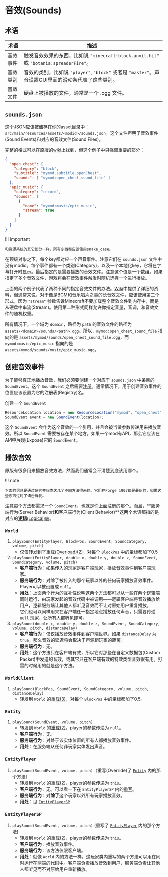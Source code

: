 音效(Sounds)
===========

术语
----


| 术语 | 描述 |
|-----|-----|
| 音效事件 | 触发音效效果的东西，比如说 `"minecraft:block.anvil.hit"` 或 `"botania:spreaderFire"`。 |
| 音效类别 | 音效的类别，比如说 `"player"`, `"block"`  或者是 `"master"`。声音设置GUI里面的滑动条代表了这些类别。 |
| 音效文件 | 硬盘上被播放的文件，通常是一个 .ogg 文件。 |

`sounds.json`
-------------

这个JSON应该被储存在你的asset目录中：`src/main/resources/assets/<modid>/sounds.json`。这个文件声明了音效事件(Sound Events)和对应的音效文件(Sound Files)。

完整的格式可以在原版的[wiki]上找到，但这个例子中只强调重要的部分：

```json
{
  "open_chest": {
    "category": "block",
    "subtitle": "mymod.subtitle.openChest",
    "sounds": [ "mymod:open_chest_sound_file" ]
  },
  "epic_music": {
    "category": "record",
    "sounds": [
      {
        "name": "mymod:music/epic_music",
        "stream": true
      }
    ]
  }
}
```

!!! important

	和资源系统的其它部分一样，所有东西都应该使用snake_case。

在顶级对象之下，每个key都对应一个声音事件。注意它们在 `sounds.json` 文件中没有modid。每个事件都有一个类别(Category)，以及一个本地化key，它将在字幕打开时显示。最后指定的是需要播放的音效文件。注意这个值是一个数组。如果指定了多个音效文件，游戏将会在音效事件触发时随机选择一个进行播放。

上面的两个例子代表了两种不同的指定音效文件的办法。[Wiki]中提供了详细的资料，但通常来说，对于像是BGM和音乐唱片之类的长音效文件，应该使用第二个形式，因为 `"stream"` 参数告诉Minecraft不要加载整个音效文件到内存中，而是从硬盘中串流(Stream)。使用第二种形式同样允许你指定音量，音调，和音效文件的随机权重。

所有情况下，一个域为 `domain`，路径为 `path` 的音效文件的路径为 `assets/<domain>/sounds/<path>.ogg`。所以，`mymod:open_chest_sound_file` 指向的是 `assets/mymod/sounds/open_chest_sound_file.ogg`，而 `mymod:music/epic_music` 指向的是 `assets/mymod/sounds/music/epic_music.ogg`。

创建音效事件
-----------

为了能够真正地播放音效，我们必须要创建一个对应于 `sounds.json` 中条目的 `SoundEvent`。这个 `SoundEvent` 之后需要[注册]。通常情况下，用于创建音效事件的位置应该设置为它的注册表(Registry)名。

创建一个 `SoundEvent`

```Java
ResourceLocation location = new ResourceLocation("mymod", "open_chest");
SoundEvent event = new SoundEvent(location);
```

这个 `SoundEvent` 会作为这个音效的一个引用，并且会被当做参数传递用来播放音效。所以 `SoundEvent` 需要被存在某个地方。如果一个mod有API，那么它应该在API中展现(Expose)它的 `SoundEvent`。

播放音效
-------

原版有很多用来播放音效方法，然而我们通常会不清楚到底该用哪个。

!!! note

	下面的信息是通过研究并归类这几个不同方法得来的。它们在Forge 1907都是最新的，如果这些东西过时了请告诉我。

注意每个方法都需求一个 `SoundEvent`，也就是你上面注册的那个。而且，**服务端行为(Server Behavior)**和**客户端行为(Client Behavior)**这两个术语都指的是对应的[**逻辑**(Logical)端][sides]。

### `World`

1. <a name="world-playsound-pbecvp"></a> `playSound(EntityPlayer, BlockPos, SoundEvent, SoundCategory, volume, pitch)`
    - 仅仅转发到了[重载(Overload)(2)](#world-playsound-pxyzecvp)，对每个 `BlockPos` 中的坐标都加了0.5
2. <a name="world-playsound-pxyzecvp"></a> `playSound(EntityPlayer, double x, double y, double z, SoundEvent, SoundCategory, volume, pitch)`
    - **客户端行为**：如果传入的玩家是客户端玩家，播放音效事件到客户端玩家。
    - **服务端行为**：对除了被传入的那个玩家以外的任何玩家播放音效事件。 Player可以被设置成 `null`。
    - **用处**：上面两个行为的互补性说明这两个方法都可以从一些在两个逻辑端同时运行，由玩家发起的音效代码中被调用——逻辑客户端将音效播放给用户，逻辑服务端让其他人都听见音效而不让对原始用户重复播放。<br>
  它们也可以同样用来在客户端任一指定地点播放任何声音，只需要传递 `null` 玩家，让所有人都听见即可。
3. <a name="world-playsound-xyzecvpd"></a> `playSound(double x, double y, double z, SoundEvent, SoundCategory, volume, pitch, distanceDelay)`
     - **客户端行为**：仅仅播放音效事件到客户端世界。如果 `distanceDelay` 为 `true`，那么音效的延迟将会取决于声源距玩家的距离。
     - **服务端行为**：无。
     - **用处**：这个方法只在客户端有效，所以它对那些在自定义数据包(Custom Packet)中发送的音效，或其它只在客户端有效的特效类型音效很有用。打雷的时候用的就是这个方法。

### `WorldClient`

1. <a name="worldclient-playsound-becvpd"></a> `playSound(BlockPos, SoundEvent, SoundCategory, volume, pitch, distanceDelay)`
    - 转发到 `World` 的[重载(3)](#world-playsound-xyzecvpd)，对每个 `BlockPos` 中的坐标都加了0.5。

### `Entity`

1. <a name="entity-playsound-evp"></a> `playSound(SoundEvent, volume, pitch)`
    - 转发到 `World` 的[重载(2)](#world-playsound-pxyzecvp)，player的参数传递为 `null`。
    - **客户端行为**：无。
    - **服务端行为**：对处于该实体位置的所有人都播放音效事件。
    - **用处**：在服务端从任何非玩家实体发出声音。

### `EntityPlayer`

1. <a name="entityplayer-playsound-evp"></a> `playSound(SoundEvent, volume, pitch)`（重写(Override)了 [`Entity`](#entity-playsound-evp) 内的那个方法）
    - 转发到 `World` 的[重载(2)](#world-playsound-pxyzecvp)，player的参数传递为 `this`。
    - **客户端行为**：无。可以看一下在 `EntityPlayerSP` 内的[重写](#entityplayersp-playsound-evp)。
    - **服务端行为**：对**除了**这个玩家以外所有玩家播放音效。
    - **用处**：见 [`EntityPlayerSP`](#entityplayersp-playsound-evp)

### `EntityPlayerSP`

1. <a name="entityplayersp-playsound-evp"></a> `playSound(SoundEvent, volume, pitch)` (重写了 [`EntityPlayer`](#entityplayer-playsound-evp) 内的那个方法)
    - 转发到 `World` 的[重载(2)](#world-playsound-pxyzecvp)，player的参数传递为 `this`。
    - **客户端行为**：播放音效事件。
    - **服务端行为**：该方法仅限客户端。
    - **用处**：就像 `World` 内的方法一样，这玩家类内重写的两个方法可以用在同时运行在两端的代码中。客户端负责播放音效到用户，服务端负责让其他人都听见而不对原始用户重新播放。

[wiki]: http://minecraft.gamepedia.com/Sounds.json
[注册]: ../concepts/registries.md#_2
[sides]: ../concepts/sides.md